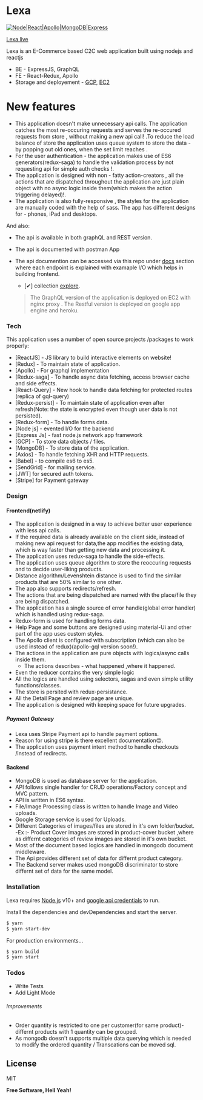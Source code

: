 # Lexa

[![Node|React|Apollo|MongoDB|Express](https://i.imgur.com/EaBcbef.jpg)]()

[Lexa live](https://lexa.netlify.app/)

Lexa is an E-Commerce based C2C web application built using nodejs and reactjs

- BE - ExpressJS, GraphQL
- FE - React-Redux, Apollo
- Storage and deployement - [GCP](https://lexa-api.uc.r.appspot.com/graphql), [EC2](http://ec2-13-233-48-194.ap-south-1.compute.amazonaws.com:4000/)

# New features

- This application doesn't make unnecessary api calls. The application catches the most re-occuring requests and serves the re-occured requests from store , without making a new api call! .To reduce the load balance of store the application uses queue system to store the data - by popping out old ones, when the set limit reaches .
- For the user authentication - the application makes use of ES6 generators(redux-saga) to handle the validation process by not requesting api for simple auth checks !.
- The application is designed with non - fatty action-creators , all the actions that are dispatched throughout the application are just plain object with no async logic inside them(which makes the action triggering delayed)!.
- The application is also fully-responsive , the styles for the application are manually coded with the help of sass. The app has different designs for - phones, iPad and desktops.

And also:

- The api is available in both graphQL and REST version.
- The api is documented with postman App
- The api documention can be accessed via this repo under [docs]() section where each endpoint is explained with examaple I/O which helps in building frontend.


  - [✔] collection [explore](https://explore.postman.com/praveenNagarajDev).

  > The GraphQL version of the application is deployed on EC2 with nginx proxy .
  > The Restful version is deployed on google app engine and heroku.

### Tech

This application uses a number of open source projects /packages to work properly:

- [ReactJS] - JS library to build interactive elements on website!
- [Redux] - To maintain state of application.
- [Apollo] - For graphql implementation
- [Redux-saga] - To handle async data fetching, access browser cache and side effects.
- [React-Query] - New hook to handle data fetching for protected routes (replica of gql-query)
- [Redux-persist] - To maintain state of application even after refresh(Note: the state is encrypted even though user data is not persisted).
- [Redux-form] - To handle forms data.
- [Node js] - evented I/O for the backend
- [Express Js] - fast node.js network app framework
- [GCP] - To store data objects / files.
- [MongoDB] - To store data of the application.
- [Axios] - To handle fetching XHR and HTTP requests.
- [Babel] - to compile es6 to es5.
- [SendGrid] - for mailing service.
- [JWT] for secured auth tokens.
- [Stripe] for Payment gateway

### Design

#### Frontend(netlify)

- The application is designed in a way to achieve better user experience with less api calls.
- If the required data is already available on the client side, instead of making new api request for data,the app modifies the existing data, which is way faster than getting new data and processing it.
- The application uses redux-saga to handle the side-effects.
- The application uses queue algorithm to store the reoccuring requests and to decide user-liking products.
- Distance algorithm/Levenshtein distance is used to find the similar products that are 50% similar to one other.
- The app also supports redirects/refresh.
- The actions that are being dispatched are named with the place/file they are being dispatched.
- The application has a single source of error handle(global error handler) which is handled using redux-saga.
- Redux-form is used for handling forms data.
- Help Page and some buttons are designed using material-Ui and other part of the app uses custom styles.
- The Apollo client is configured with subscription (which can also be used instead of redux)(apollo-gql version soon!).
- The actions in the application are pure objects with logics/async calls inside them.
  - The actions describes - what happened ,where it happened.
- Even the reducer contains the very simple logic
- All the logics are handled using selectors, sagas and even simple utility functions/classes.
- The store is persited with redux-persistance.
- All the Detail Page and review page are unique.
- The application is designed with keeping space for future upgrades.

##### Payment Gateway

- Lexa uses Stripe Payment api to handle payment options.
- Reason for using stripe is there excellent documentation😍.
- The application uses payment intent method to handle checkouts /instead of redirects.

#### Backend

- MongoDB is used as database server for the application.
- API follows single handler for CRUD operations/Factory concept and MVC pattern.
- API is written in ES6 syntax.
- File/Image Processing class is written to handle Image and Video uploads.
- Google Storage service is used for Uploads.
- Different Categories of images/files are stored in it's own folder/bucket.
  -Ex :- Product Cover images are stored in product-cover bucket ,where as differnt categories of review images are stored in it's own bucket.
- Most of the document based logics are handled in mongodb document middleware.
- The Api provides different set of data for differnt product category.
- The Backend server makes used mongoDB discriminator to store differnt set of data for the same model.

### Installation

Lexa requires [Node.js](https://nodejs.org/) v10+ and [google api credentials](https://console.cloud.google.com/) to run.

Install the dependencies and devDependencies and start the server.

```sh
$ yarn
$ yarn start-dev
```

For production environments...

```sh
$ yarn build
$ yarn start
```

### Todos

- Write Tests
- Add Light Mode

###### Improvements

- Order quantity is restricted to one per customer(for same product)- differnt products with 1 quantity can be grouped.
- As mongodb doesn't supports multiple data querying which is needed to modify the ordered quantity / Transcations can be moved sql.

## License

MIT

**Free Software, Hell Yeah!**
